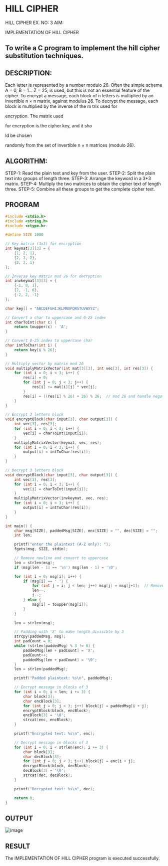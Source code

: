 # HILL CIPHER
HILL CIPHER
EX. NO: 3 AIM:
 

IMPLEMENTATION OF HILL CIPHER
 
## To write a C program to implement the hill cipher substitution techniques.

## DESCRIPTION:

Each letter is represented by a number modulo 26. Often the simple scheme A = 0, B
= 1... Z = 25, is used, but this is not an essential feature of the cipher. To encrypt a message, each block of n letters is  multiplied by an invertible n × n matrix, against modulus 26. To
decrypt the message, each block is multiplied by the inverse of the m trix used for
 
encryption. The matrix used
 
for encryption is the cipher key, and it sho
 
ld be chosen
 
randomly from the set of invertible n × n matrices (modulo 26).


## ALGORITHM:

STEP-1: Read the plain text and key from the user.
STEP-2: Split the plain text into groups of length three. 
STEP-3: Arrange the keyword in a 3*3 matrix.
STEP-4: Multiply the two matrices to obtain the cipher text of length three.
STEP-5: Combine all these groups to get the complete cipher text.

## PROGRAM 
```C
#include <stdio.h>
#include <string.h>
#include <ctype.h>

#define SIZE 1000

// Key matrix (3x3) for encryption
int keymat[3][3] = {
    {1, 2, 1},
    {2, 3, 2},
    {2, 2, 1}
};

// Inverse key matrix mod 26 for decryption
int invkeymat[3][3] = {
    {-1, 0, 1},
    {2, -1, 0},
    {-2, 2, -1}
};

char key[] = "ABCDEFGHIJKLMNOPQRSTUVWXYZ";

// Convert a char to uppercase and 0-25 index
int charToInt(char c) {
    return toupper(c) - 'A';
}

// Convert 0-25 index to uppercase char
char intToChar(int i) {
    return key[i % 26];
}

// Multiply vector by matrix mod 26
void multiplyMatrixVector(int mat[3][3], int vec[3], int res[3]) {
    for (int i = 0; i < 3; i++) {
        res[i] = 0;
        for (int j = 0; j < 3; j++) {
            res[i] += mat[i][j] * vec[j];
        }
        res[i] = ((res[i] % 26) + 26) % 26;  // mod 26 and handle negatives
    }
}

// Encrypt 3 letters block
void encryptBlock(char input[3], char output[3]) {
    int vec[3], res[3];
    for (int i = 0; i < 3; i++) {
        vec[i] = charToInt(input[i]);
    }
    multiplyMatrixVector(keymat, vec, res);
    for (int i = 0; i < 3; i++) {
        output[i] = intToChar(res[i]);
    }
}

// Decrypt 3 letters block
void decryptBlock(char input[3], char output[3]) {
    int vec[3], res[3];
    for (int i = 0; i < 3; i++) {
        vec[i] = charToInt(input[i]);
    }
    multiplyMatrixVector(invkeymat, vec, res);
    for (int i = 0; i < 3; i++) {
        output[i] = intToChar(res[i]);
    }
}

int main() {
    char msg[SIZE], paddedMsg[SIZE], enc[SIZE] = "", dec[SIZE] = "";
    int len;

    printf("enter the plaintext (A-Z only): ");
    fgets(msg, SIZE, stdin);

    // Remove newline and convert to uppercase
    len = strlen(msg);
    if (msg[len - 1] == '\n') msg[len - 1] = '\0';

    for (int i = 0; msg[i]; i++) {
        if (msg[i] == ' ') {
            for (int j = i; j < len; j++) msg[j] = msg[j+1];  // Remove spaces
            len--;
            i--;
        } else {
            msg[i] = toupper(msg[i]);
        }
    }

    len = strlen(msg);

    // Padding with 'X' to make length divisible by 3
    strcpy(paddedMsg, msg);
    int padCount = 0;
    while (strlen(paddedMsg) % 3 != 0) {
        paddedMsg[len + padCount] = 'X';
        padCount++;
        paddedMsg[len + padCount] = '\0';
    }
    len = strlen(paddedMsg);

    printf("Padded plaintext: %s\n", paddedMsg);

    // Encrypt message in blocks of 3
    for (int i = 0; i < len; i += 3) {
        char block[3];
        char encBlock[3];
        for (int j = 0; j < 3; j++) block[j] = paddedMsg[i + j];
        encryptBlock(block, encBlock);
        encBlock[3] = '\0';
        strcat(enc, encBlock);
    }

    printf("Encrypted text: %s\n", enc);

    // Decrypt message in blocks of 3
    for (int i = 0; i < strlen(enc); i += 3) {
        char block[3];
        char decBlock[3];
        for (int j = 0; j < 3; j++) block[j] = enc[i + j];
        decryptBlock(block, decBlock);
        decBlock[3] = '\0';
        strcat(dec, decBlock);
    }

    printf("Decrypted text: %s\n", dec);

    return 0;
}

```

## OUTPUT

![image](https://github.com/user-attachments/assets/acdcfa98-2ecb-429a-b134-8e0c9bf54184)


## RESULT

The IMPLEMENTATION OF HILL CIPHER  program is executed successfully.
